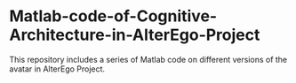 # Matlab-code-of-Cognitive-Architecture-in-AlterEgo-Project
This repository includes a series of Matlab code on  different versions of the avatar in AlterEgo Project.

